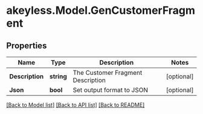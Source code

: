 # akeyless.Model.GenCustomerFragment

## Properties

Name | Type | Description | Notes
------------ | ------------- | ------------- | -------------
**Description** | **string** | The Customer Fragment Description | [optional] 
**Json** | **bool** | Set output format to JSON | [optional] 

[[Back to Model list]](../README.md#documentation-for-models) [[Back to API list]](../README.md#documentation-for-api-endpoints) [[Back to README]](../README.md)

